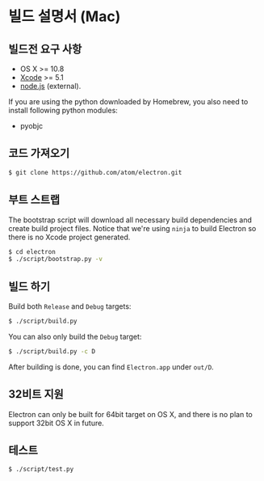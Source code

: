 ﻿# 빌드 설명서 (Mac)

## 빌드전 요구 사항

* OS X >= 10.8
* [Xcode](https://developer.apple.com/technologies/tools/) >= 5.1
* [node.js](http://nodejs.org) (external).

If you are using the python downloaded by Homebrew, you also need to install
following python modules:

* pyobjc

## 코드 가져오기

```bash
$ git clone https://github.com/atom/electron.git
```

## 부트 스트랩

The bootstrap script will download all necessary build dependencies and create
build project files. Notice that we're using `ninja` to build Electron so
there is no Xcode project generated.

```bash
$ cd electron
$ ./script/bootstrap.py -v
```

## 빌드 하기

Build both `Release` and `Debug` targets:

```bash
$ ./script/build.py
```

You can also only build the `Debug` target:

```bash
$ ./script/build.py -c D
```

After building is done, you can find `Electron.app` under `out/D`.

## 32비트 지원

Electron can only be built for 64bit target on OS X, and there is no plan to
support 32bit OS X in future.

## 테스트

```bash
$ ./script/test.py
```
